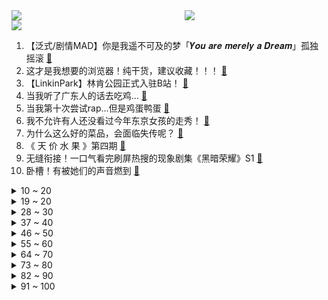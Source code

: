 <div >
	<a style="float:left;width:55%;" href = "https://github.com/anuraghazra/github-readme-stats">
	 <img src = "https://github-readme-stats.vercel.app/api?username=iuuuuuaena&theme=buefy&show_icons=true"/>
	</a>
	<a  style="float:right;width:45%" href = "https://github.com/anuraghazra/github-readme-stats">
	 <img  src="https://github-readme-stats.vercel.app/api/top-langs/?username=anuraghazra&layout=compact"/>
	</a>
	</div>

[![](https://img.shields.io/badge/jxd-@jxdgogogo.xyz-yellowgreen.svg)](https://www.jxdgogogo.xyz)<br>
1. 【泛式/剧情MAD】你是我遥不可及的梦「𝒀𝒐𝒖 𝒂𝒓𝒆 𝒎𝒆𝒓𝒆𝒍𝒚 𝒂 𝑫𝒓𝒆𝒂𝒎」孤独摇滚 [:link:](//www.bilibili.com/video/BV1xN411F7ne) <br>
2. 这才是我想要的浏览器！纯干货，建议收藏！！！ [:link:](//www.bilibili.com/video/BV1Es4y157mF) <br>
3. 【LinkinPark】林肯公园正式入驻B站！ [:link:](//www.bilibili.com/video/BV1yX4y1U7G7) <br>
4. 当我听了广东人的话去吃鸡… [:link:](//www.bilibili.com/video/BV1Vx4y1N7Pt) <br>
5. 当我第十次尝试rap...但是鸡蛋鸭蛋 [:link:](//www.bilibili.com/video/BV1b24y1b7sS) <br>
6. 我不允许有人还没看过今年东京女孩的走秀！ [:link:](//www.bilibili.com/video/BV1T24y1G7NT) <br>
7. 为什么这么好的菜品，会面临失传呢？ [:link:](//www.bilibili.com/video/BV1i24y147Mm) <br>
8. 《 天 价 水 果 》第四期 [:link:](//www.bilibili.com/video/BV15N411F7Ft) <br>
9. 无缝衔接！一口气看完刷屏热搜的现象剧集《黑暗荣耀》S1 [:link:](//www.bilibili.com/video/BV1Tb411f7q5) <br>
10. 卧槽！有被她们的声音燃到 [:link:](//www.bilibili.com/video/BV1yx4y1T7F3) <br>
<details>
<summary>10 ~ 20</summary>

11. 【前方高能】这应该是全网最长的一把刀了吧 [:link:](//www.bilibili.com/video/BV1HM4y1k7c2) <br>
12. 我花了150天时间创作《火影忍者》预告片--04 [:link:](//www.bilibili.com/video/BV1tj411u7RX) <br>
13. 迪希雅：你哥哥这么强壮，一定很有安全感吧！ [:link:](//www.bilibili.com/video/BV1wY411r72M) <br>
14. 你好，气味相投的朋友！ [:link:](//www.bilibili.com/video/BV1U84y1K7t9) <br>
15. 麻辣烫为什么总是感觉吃起来少？行业潜规则让我们少吃了多少食材，称之前一定要擦亮你的双眼啊… [:link:](//www.bilibili.com/video/BV1yY4y1y76a) <br>
16. 复盘我的30岁，28岁失业婚姻危机，曾经觉得自己很失败 [:link:](//www.bilibili.com/video/BV1Gx4y1T7mf) <br>
17. 1级硬刚诺手？1条命打2条命！上单折磨王！ [:link:](//www.bilibili.com/video/BV1ok4y187y7) <br>
18. 《三姊妹》：纪录片导演跟拍两年，揭露云南农村留守儿童的心酸！ [:link:](//www.bilibili.com/video/BV1p24y1b7zM) <br>
19. DECO*27 - マネキン feat. 初音未来 [:link:](//www.bilibili.com/video/BV1Xj411M7zH) <br>
</details>
<details>
<summary>19 ~ 20</summary>

20. 被举报贪污的李大钊之孙，中纪委“查”出来的好官！ [:link:](//www.bilibili.com/video/BV1tg4y1t722) <br>
21. 假如四大名著买了合订本是一种什么体验 [:link:](//www.bilibili.com/video/BV1xM41147XB) <br>
22. 因为太想翻身被上万人骂，这个上热搜的高三女生，暴露出穷苦学生之痛！【洞察社会系列88】 [:link:](//www.bilibili.com/video/BV1GM4y1C7XJ) <br>
23. 细思极恐！成年后，才意识到小时候看了这么多毒广告！ [:link:](//www.bilibili.com/video/BV1P24y1g7jF) <br>
24. 未被删减的《加勒比海盗》结局有多绝望？奇幻神作《加勒比海盗4不老泉》深度解说！ [:link:](//www.bilibili.com/video/BV1E24y1b7ZM) <br>
25. 泰国沙雕广告：朋友非要贷款劝不住怎么办？把这个视频发给他！！！ [:link:](//www.bilibili.com/video/BV1aM4y1d7M1) <br>
26. 拜鲁菜陈老先生为师，传承中华美食，守护舌尖上的技艺 [:link:](//www.bilibili.com/video/BV1DL411C7KJ) <br>
27. 【老番茄x翠花】我们毕业了！ [:link:](//www.bilibili.com/video/BV1484y1P7Nx) <br>
28. |谨此视频献给全天下妇女| [:link:](//www.bilibili.com/video/BV1c54y1g7X7) <br>
</details>
<details>
<summary>28 ~ 30</summary>

29. Roblox恐怖游戏！千万别开门！ [:link:](//www.bilibili.com/video/BV1u24y1b7Kr) <br>
30. 你猜 [:link:](//www.bilibili.com/video/BV1gx4y1T7eU) <br>
31. 【散人】高智商恋爱对决！俊男美女 全入我手 [:link:](//www.bilibili.com/video/BV1kk4y187ig) <br>
32. 非   宏   勿   扰：灯王诞生 [:link:](//www.bilibili.com/video/BV1Rs4y1L7qt) <br>
33. 主公，万不可废长立幼啊！ [:link:](//www.bilibili.com/video/BV1RY4y1C7Xu) <br>
34. “他一直让我相信 齐天大圣的声音就是这个样子！” [:link:](//www.bilibili.com/video/BV12s4y1V77R) <br>
35. ⚡病名为爱⚡但是铸星龙王 [:link:](//www.bilibili.com/video/BV1Bg4y1t7Pc) <br>
36. 你们总让我撞特斯拉，今天，它来了！ [:link:](//www.bilibili.com/video/BV16Y4y1y7Rb) <br>
37. 请问“一根筷子掰不断”是什么典故？ [:link:](//www.bilibili.com/video/BV1pg4y1t7m9) <br>
</details>
<details>
<summary>37 ~ 40</summary>

38. 看个电影还有意外收获 [:link:](//www.bilibili.com/video/BV1m84y1P76K) <br>
39. 夜刀...骑着穿刺手？整整滑行了5格？！！！！ [:link:](//www.bilibili.com/video/BV1tT411a7xk) <br>
40. 贵州瑶山古寨的母系文化｜祝天下女性都能拥有不被戏谑与轻蔑的尊严 [:link:](//www.bilibili.com/video/BV16L411C75w) <br>
41. 穿浴袍在街头给陌生人送花 [:link:](//www.bilibili.com/video/BV1Rj411u7Pg) <br>
42. 卧槽顶级！ [:link:](//www.bilibili.com/video/BV1Vv4y1W7BB) <br>
43. 这才是顶级庇护所 [:link:](//www.bilibili.com/video/BV1p84y1P7MZ) <br>
44. 逐渐变成家长信任的样子【00后老师流水账】 [:link:](//www.bilibili.com/video/BV17Y41167nF) <br>
45. 这俩英雄玩的就是极限拉扯 [:link:](//www.bilibili.com/video/BV1W54y1M7rM) <br>
46. 今天又整了条鳄鱼养！ [:link:](//www.bilibili.com/video/BV1Jj41137TW) <br>
</details>
<details>
<summary>46 ~ 50</summary>

47. 好牛的双重生剧本！就算要忍受百年孤寂，就算结局早已注定，她依然愿意一次又一次地舍生冒险，踏上拯救朋友之路 [:link:](//www.bilibili.com/video/BV1Px4y1T73Q) <br>
48. 【假面骑士Geats吐槽】大逃杀？糖豆人！ [:link:](//www.bilibili.com/video/BV118411c7qc) <br>
49. 打了四年游戏的fw和他的三位大爹 [:link:](//www.bilibili.com/video/BV1XM4y1k75h) <br>
50. 是什么能让阿姐在炒饭时如此自信？ [:link:](//www.bilibili.com/video/BV15v4y187s6) <br>
51. 被粉丝艾特进了剧组演抗战片是什么体验？ [:link:](//www.bilibili.com/video/BV1GT411a7bf) <br>
52. （这也能解说？！）史上最燃弹珠大赛【全新赛季】热血揭幕！ [:link:](//www.bilibili.com/video/BV1og4y1t7LL) <br>
53. 双马尾就是Q弹！！loveit [:link:](//www.bilibili.com/video/BV1tY4y1y7Tm) <br>
54. 整活！假装让年轻女友和70岁的老头谈恋爱…她疯了！ [:link:](//www.bilibili.com/video/BV11D4y1M7UV) <br>
55. 创业太难了！开一家蜜雪冰城居然要无限社死！ [:link:](//www.bilibili.com/video/BV1f84y1P7LE) <br>
</details>
<details>
<summary>55 ~ 60</summary>

56. 汉服 [:link:](//www.bilibili.com/video/BV1k84y1P7A9) <br>
57. 大堂经理解决员工宿舍续租问题 [:link:](//www.bilibili.com/video/BV13b411f7zj) <br>
58. 一口气看个爽.穿越后以为靠抄袭歌曲走向人生巅峰，谁知!! [:link:](//www.bilibili.com/video/BV1dg4y1E76A) <br>
59. 琪亚娜，但是回家的诱惑 [:link:](//www.bilibili.com/video/BV1pP411f7BZ) <br>
60. 你浅浅的微笑就像（请回答） [:link:](//www.bilibili.com/video/BV1n24y1b755) <br>
61. 当一个喷子走进健身房 [:link:](//www.bilibili.com/video/BV1nM4y1k7xV) <br>
62. 京东晚八点音乐会 | 周深 《卧龙吟》 [:link:](//www.bilibili.com/video/BV1624y1b7eV) <br>
63. 深度|| 入西川！二士争功！！三英皆授首！！！ [:link:](//www.bilibili.com/video/BV1o54y1T7U2) <br>
64. 老板半夜拉全公司上山团建 我人麻了 [:link:](//www.bilibili.com/video/BV14Y41167HE) <br>
</details>
<details>
<summary>64 ~ 70</summary>

65. 《 这 学... 不 上 也 罢！！！》 [:link:](//www.bilibili.com/video/BV1s84y1P7qz) <br>
66. 找工作，是一种精神摧残 [:link:](//www.bilibili.com/video/BV1824y1b7gK) <br>
67. 时隔两年回顾麒麟9000，我们测出了真实能效！ [:link:](//www.bilibili.com/video/BV1GT411Y7XR) <br>
68. 耗时两个月，大清皇后的头饰“通草花”，我终于做出来了，一定要看到最后啊 [:link:](//www.bilibili.com/video/BV1So4y1z7gG) <br>
69. 爆哭！“她是妹妹，不是童养媳”哥哥这眼神里到底藏着多少喜欢！！最终为救心爱的女孩而死意难平！！ [:link:](//www.bilibili.com/video/BV1vx4y1T73G) <br>
70. TWICE最新回归曲SET ME FREE MV公开 [:link:](//www.bilibili.com/video/BV1uY4y1y7XV) <br>
71. 用一整只烤鸭做的超辣“冒烤鸭”，加泡面毛肚，口口爆汁。 [:link:](//www.bilibili.com/video/BV1D54y1T7o2) <br>
72. 《原神》剧情PV-「魔女的茶会」 [:link:](//www.bilibili.com/video/BV1z84y1P7FY) <br>
73. hanser专辑曲《不需等天晴》3Dpv [:link:](//www.bilibili.com/video/BV1zg4y1t761) <br>
</details>
<details>
<summary>73 ~ 80</summary>

74. 【上青杰哥】难怪最近臭小子们叫我测试冻鱼，原来威力这么巨大 [:link:](//www.bilibili.com/video/BV1R24y137zU) <br>
75. 饮食界的程咬金 俄罗斯的美食三板斧——《俄罗斯饮食漫谈》 [:link:](//www.bilibili.com/video/BV1b8411c7sh) <br>
76. “这社死来的太突然了❷❽” [:link:](//www.bilibili.com/video/BV1FM4y1C7jN) <br>
77. 北京.准嘎尔餐厅 厨子探店¥1022 [:link:](//www.bilibili.com/video/BV19v4y1b7Nb) <br>
78. 生活没有意义也充满意义 [:link:](//www.bilibili.com/video/BV17M41147eG) <br>
79. 神级反应，速度球的合理运用 [:link:](//www.bilibili.com/video/BV14j411u7pQ) <br>
80. 我的反骨老爸 [:link:](//www.bilibili.com/video/BV178411c7X5) <br>
81. 一波三折 我的世界永恒的MC生存 二周目EP24 [:link:](//www.bilibili.com/video/BV1G24y1g7Qz) <br>
82. 在生命最后24小时，你最不想做什么 [:link:](//www.bilibili.com/video/BV1MY4y1y7UB) <br>
</details>
<details>
<summary>82 ~ 90</summary>

83. 请joejoe吃我独步天下的秘制蒜蓉海鲜大咖，他却在偷吃蒜蓉酱 [:link:](//www.bilibili.com/video/BV1TX4y1Q7oL) <br>
84. 【卢克说】谈谈东风集团汽车大降价 [:link:](//www.bilibili.com/video/BV1gx4y1T7YQ) <br>
85. 剧TOP：赳赳老秦，共赴国难！百看不厌五星历史剧《大秦帝国》P1 [:link:](//www.bilibili.com/video/BV1Z54y1u7Rz) <br>
86. 据说坚持用人参喂鸡，鸡就能生下人参蛋！这么离谱的鸡蛋吃法到底谁发明的！ [:link:](//www.bilibili.com/video/BV1Ns4y157yH) <br>
87. 放大学生一马吧…… [:link:](//www.bilibili.com/video/BV1nj411u7rP) <br>
88. 科普一下：蜂蜜像白糖一样有颗粒就是假的吗？格局打开 [:link:](//www.bilibili.com/video/BV1bY411B7dY) <br>
89. 【花小烙】为什么有的人的头发会天生自来卷？ [:link:](//www.bilibili.com/video/BV1Js4y157uc) <br>
90. 两个宅男打扮成rapper去看演唱会，到了现场之后... [:link:](//www.bilibili.com/video/BV1XL411d7fL) <br>
91. 伪造大师仅凭一支笔伪造了120亿以假乱真的卢比 [:link:](//www.bilibili.com/video/BV1LT411a7cd) <br>
</details>
<details>
<summary>91 ~ 100</summary>

92. 警惕！Z世代结婚如同匹配游戏？【慧小媛】 [:link:](//www.bilibili.com/video/BV1Hs4y157na) <br>
93. 文森特：当年我最困难的时候没一个真心帮我的，升米恩，斗米仇！ [:link:](//www.bilibili.com/video/BV1bs4y157bg) <br>
94. 假如有一瓶永远也喝不完的可乐，你会怎么做？ [:link:](//www.bilibili.com/video/BV1t54y1g7vp) <br>
95. 童年的纸飞机是否飞回你手里 [:link:](//www.bilibili.com/video/BV14P411f7HG) <br>
96. 那天我们为了给倍思拍广告不得不上了山... [:link:](//www.bilibili.com/video/BV1Sk4y187Hh) <br>
97. 【热男】三星S23 Ultra ：退出中国，是认真的？ [:link:](//www.bilibili.com/video/BV15o4y167Uq) <br>
98. 不是女神不是女王，祝所有妇女节日快乐 [:link:](//www.bilibili.com/video/BV1wD4y1u7HB) <br>
99. 细思恐极，我们会不会无意中携带了毒品 [:link:](//www.bilibili.com/video/BV1J54y1M7RF) <br>
100. “我之所以存在，是因为世世代代都诞生了女儿。”| 妇女节纪念 [:link:](//www.bilibili.com/video/BV1hM411s7HQ) <br>
</details>

